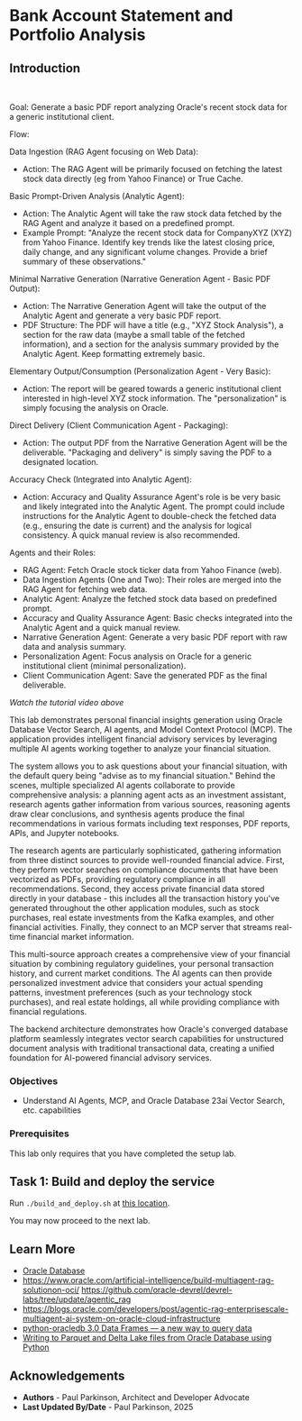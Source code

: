 # Bank Account Statement and Portfolio Analysis

## Introduction



<br />


Goal: Generate a basic PDF report analyzing Oracle's recent stock data for a generic institutional client.


Flow:

Data Ingestion (RAG Agent focusing on Web Data):
- Action: The RAG Agent will be primarily focused on fetching the latest stock data directly (eg from Yahoo Finance) or True Cache. 

Basic Prompt-Driven Analysis (Analytic Agent):
- Action: The Analytic Agent will take the raw stock data fetched by the RAG Agent and analyze it based on a predefined prompt.
- Example Prompt: "Analyze the recent stock data for CompanyXYZ (XYZ) from Yahoo Finance. Identify key trends like the latest closing price, daily change, and any significant volume changes. Provide a brief summary of these observations."

Minimal Narrative Generation (Narrative Generation Agent - Basic PDF Output):
- Action: The Narrative Generation Agent will take the output of the Analytic Agent and generate a very basic PDF report.
- PDF Structure: The PDF will have a title (e.g., "XYZ Stock Analysis"), a section for the raw data (maybe a small table of the fetched information), and a section for the analysis summary provided by the Analytic Agent. Keep formatting extremely basic.

Elementary Output/Consumption (Personalization Agent - Very Basic):
- Action: The report will be geared towards a generic institutional client interested in high-level XYZ stock information. The "personalization" is simply focusing the analysis on Oracle.

Direct Delivery (Client Communication Agent - Packaging):
- Action: The output PDF from the Narrative Generation Agent will be the deliverable. "Packaging and delivery" is simply saving the PDF to a designated location.

Accuracy Check (Integrated into Analytic Agent):
- Action: Accuracy and Quality Assurance Agent's role is be very basic and likely integrated into the Analytic Agent. The prompt could include instructions for the Analytic Agent to double-check the fetched data (e.g., ensuring the date is current) and the analysis for logical consistency. A quick manual review is also recommended.

Agents and their Roles:
- RAG Agent: Fetch Oracle stock ticker data from Yahoo Finance (web).
- Data Ingestion Agents (One and Two): Their roles are merged into the RAG Agent for fetching web data. 
- Analytic Agent: Analyze the fetched stock data based on predefined prompt.
- Accuracy and Quality Assurance Agent: Basic checks integrated into the Analytic Agent and a quick manual review.
- Narrative Generation Agent: Generate a very basic PDF report with raw data and analysis summary.
- Personalization Agent: Focus analysis on Oracle for a generic institutional client (minimal personalization).
- Client Communication Agent: Save the generated PDF as the final deliverable.


[](youtube:qHVYXagpAC0?start=933)

*Watch the tutorial video above*

This lab demonstrates personal financial insights generation using Oracle Database Vector Search, AI agents, and Model Context Protocol (MCP). The application provides intelligent financial advisory services by leveraging multiple AI agents working together to analyze your financial situation.

The system allows you to ask questions about your financial situation, with the default query being "advise as to my financial situation." Behind the scenes, multiple specialized AI agents collaborate to provide comprehensive analysis: a planning agent acts as an investment assistant, research agents gather information from various sources, reasoning agents draw clear conclusions, and synthesis agents produce the final recommendations in various formats including text responses, PDF reports, APIs, and Jupyter notebooks.

The research agents are particularly sophisticated, gathering information from three distinct sources to provide well-rounded financial advice. First, they perform vector searches on compliance documents that have been vectorized as PDFs, providing regulatory compliance in all recommendations. Second, they access private financial data stored directly in your database - this includes all the transaction history you've generated throughout the other application modules, such as stock purchases, real estate investments from the Kafka examples, and other financial activities. Finally, they connect to an MCP server that streams real-time financial market information.

This multi-source approach creates a comprehensive view of your financial situation by combining regulatory guidelines, your personal transaction history, and current market conditions. The AI agents can then provide personalized investment advice that considers your actual spending patterns, investment preferences (such as your technology stock purchases), and real estate holdings, all while providing compliance with financial regulations.

The backend architecture demonstrates how Oracle's converged database platform seamlessly integrates vector search capabilities for unstructured document analysis with traditional transactional data, creating a unified foundation for AI-powered financial advisory services.

### Objectives

-  Understand AI Agents, MCP, and Oracle Database 23ai Vector Search, etc. capabilities


### Prerequisites

This lab only requires that you have completed the setup lab.

## Task 1: Build and deploy the service

Run `./build_and_deploy.sh` at [this location](https://github.com/paulparkinson/oracle-ai-for-sustainable-dev/tree/main/financial/graph-circular-payments).

You may now proceed to the next lab.

## Learn More

* [Oracle Database](https://bit.ly/mswsdatabase)
* https://www.oracle.com/artificial-intelligence/build-multiagent-rag-solutionon-oci/ https://github.com/oracle-devrel/devrel-labs/tree/update/agentic_rag
* https://blogs.oracle.com/developers/post/agentic-rag-enterprisescale-multiagent-ai-system-on-oracle-cloud-infrastructure
* [python-oracledb 3.0 Data Frames — a new way to query data](https://medium.com/oracledevs/python-oracledb-3-0-data-frames-a-new-way-to-query-data-4139418bef82)
* [Writing to Parquet and Delta Lake files from Oracle Database using Python](https://levelup.gitconnected.com/writing-to-parquet-and-delta-lake-files-from-oracle-database-using-python-5f7382bfcdc6)


## Acknowledgements
* **Authors** - Paul Parkinson, Architect and Developer Advocate
* **Last Updated By/Date** - Paul Parkinson, 2025


